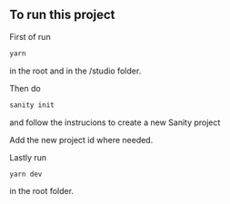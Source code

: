 ## To run this project
First of run 
```bash
yarn
```
in the root and in the /studio folder.

Then do 
```bash
sanity init
```
and follow the instrucions to create a new Sanity project

Add the new project id where needed.

Lastly run
```bash
yarn dev
```
in the root folder.
